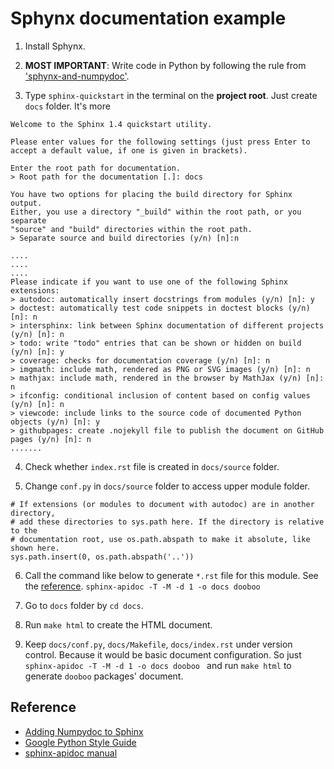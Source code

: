 Sphynx documentation example
=============================


1. Install Sphynx.

2. **MOST IMPORTANT**: Write code in Python by following the rule from ['sphynx-and-numpydoc'](https://codeandchaos.wordpress.com/2012/08/09/sphinx-and-numpydoc/).

3. Type ```sphinx-quickstart``` in the terminal on the **project root**. Just create ``` docs``` folder. It's more

  ```
  Welcome to the Sphinx 1.4 quickstart utility.

  Please enter values for the following settings (just press Enter to
  accept a default value, if one is given in brackets).

  Enter the root path for documentation.
  > Root path for the documentation [.]: docs

  You have two options for placing the build directory for Sphinx output.
  Either, you use a directory "_build" within the root path, or you separate
  "source" and "build" directories within the root path.
  > Separate source and build directories (y/n) [n]:n

  ....
  ....
  ....
  Please indicate if you want to use one of the following Sphinx extensions:
  > autodoc: automatically insert docstrings from modules (y/n) [n]: y
  > doctest: automatically test code snippets in doctest blocks (y/n) [n]: n
  > intersphinx: link between Sphinx documentation of different projects (y/n) [n]: n
  > todo: write "todo" entries that can be shown or hidden on build (y/n) [n]: y
  > coverage: checks for documentation coverage (y/n) [n]: n
  > imgmath: include math, rendered as PNG or SVG images (y/n) [n]: n
  > mathjax: include math, rendered in the browser by MathJax (y/n) [n]: n
  > ifconfig: conditional inclusion of content based on config values (y/n) [n]: n
  > viewcode: include links to the source code of documented Python objects (y/n) [n]: y
  > githubpages: create .nojekyll file to publish the document on GitHub pages (y/n) [n]: n
  .......
  ```

4. Check whether ```index.rst``` file is created in ```docs/source``` folder.

5. Change ```conf.py``` in ```docs/source``` folder to access upper module folder.
  ```
  # If extensions (or modules to document with autodoc) are in another directory,
  # add these directories to sys.path here. If the directory is relative to the
  # documentation root, use os.path.abspath to make it absolute, like shown here.
  sys.path.insert(0, os.path.abspath('..'))
  ```

6. Call the command like below to generate ```*.rst``` file for this module. See the [reference](http://www.sphinx-doc.org/en/stable/man/sphinx-apidoc.html).
```sphinx-apidoc -T -M -d 1 -o docs dooboo ```

7. Go to ```docs``` folder by ```cd docs```.

8. Run ```make html``` to create the HTML document.

9. Keep ```docs/conf.py```, ```docs/Makefile```, ```docs/index.rst``` under version control. Because it would be basic document configuration. So just ```sphinx-apidoc -T -M -d 1 -o docs dooboo ``` and run ```make html``` to generate ```dooboo``` packages' document.

Reference
------------
 * [Adding Numpydoc to Sphinx](https://codeandchaos.wordpress.com/2012/08/09/sphinx-and-numpydoc/)
 * [Google Python Style Guide](http://google.github.io/styleguide/pyguide.html)
 * [sphinx-apidoc manual](http://www.sphinx-doc.org/en/stable/man/sphinx-apidoc.html)
